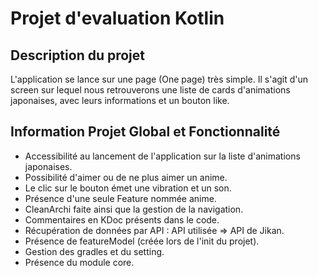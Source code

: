 # Projet d'evaluation Kotlin

## Description du projet

L'application se lance sur une page (One page) très simple. Il s'agit d'un screen sur lequel nous retrouverons une liste de cards d'animations japonaises, avec leurs informations et un bouton like.

## Information Projet Global et Fonctionnalité

- Accessibilité au lancement de l'application sur la liste d'animations japonaises.
- Possibilité d'aimer ou de ne plus aimer un anime.
- Le clic sur le bouton émet une vibration et un son.
- Présence d'une seule Feature nommée anime.
- CleanArchi faite ainsi que la gestion de la navigation.
- Commentaires en KDoc présents dans le code.
- Récupération de données par API : API utilisée => API de Jikan.
- Présence de featureModel (créée lors de l'init du projet).
- Gestion des gradles et du setting.
- Présence du module core.





